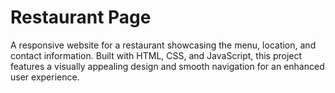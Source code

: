 # Restaurant Page

A responsive website for a restaurant showcasing the menu, location, and contact information. Built with HTML, CSS, and JavaScript, this project features a visually appealing design and smooth navigation for an enhanced user experience.
